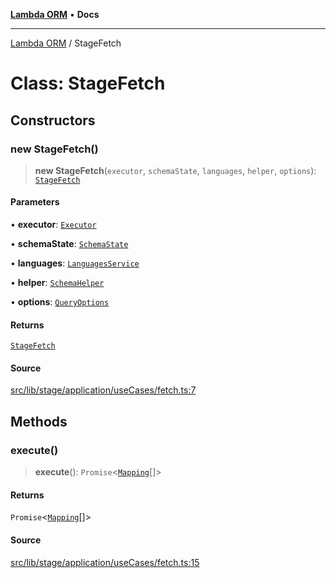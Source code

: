 [**Lambda ORM**](../README.md) • **Docs**

***

[Lambda ORM](../README.md) / StageFetch

# Class: StageFetch

## Constructors

### new StageFetch()

> **new StageFetch**(`executor`, `schemaState`, `languages`, `helper`, `options`): [`StageFetch`](StageFetch.md)

#### Parameters

• **executor**: [`Executor`](../interfaces/Executor.md)

• **schemaState**: [`SchemaState`](SchemaState.md)

• **languages**: [`LanguagesService`](LanguagesService.md)

• **helper**: [`SchemaHelper`](SchemaHelper.md)

• **options**: [`QueryOptions`](../interfaces/QueryOptions.md)

#### Returns

[`StageFetch`](StageFetch.md)

#### Source

[src/lib/stage/application/useCases/fetch.ts:7](https://github.com/lambda-orm/lambdaorm/blob/46e86d864b5f4223fb0b1052cc3ab701d4af5a21/src/lib/stage/application/useCases/fetch.ts#L7)

## Methods

### execute()

> **execute**(): `Promise`\<[`Mapping`](../interfaces/Mapping.md)[]\>

#### Returns

`Promise`\<[`Mapping`](../interfaces/Mapping.md)[]\>

#### Source

[src/lib/stage/application/useCases/fetch.ts:15](https://github.com/lambda-orm/lambdaorm/blob/46e86d864b5f4223fb0b1052cc3ab701d4af5a21/src/lib/stage/application/useCases/fetch.ts#L15)
